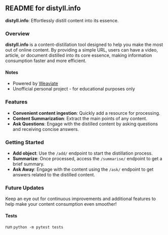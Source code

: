 ## README for distyll.info
**distyll.info**: Effortlessly distill content into its essence.

### Overview
**distyll.info** is a content-distillation tool designed to help you make the most out of online content. By providing a simple URL, users can have a video, article, or document distilled into its core essence, making information consumption faster and more efficient.

#### Notes
- Powered by [Weaviate](https://www.weaviate.io)
- Unofficial personal project - for educational purposes only

### Features
- **Convenient content ingestion**: Quickly add a resource for processing.
- **Content Summarization**: Extract the main points of any content.
- **Ask Questions**: Engage with the distilled content by asking questions and receiving concise answers.

### Getting Started
- **Add object**: Use the `/add/` endpoint to start the distillation process.
- **Summarize**: Once processed, access the `/summarise/` endpoint to get a brief summary.
- **Ask Away**: Engage with the content using the `/ask/` endpoint to get answers related to the distilled content.

### Future Updates
Keep an eye out for continuous improvements and additional features to help make your content consumption even smoother!

#### Tests
run `python -m pytest tests`
